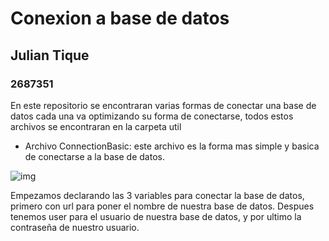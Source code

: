 # Conexion a base de datos
## Julian Tique
### 2687351 

En este repositorio se encontraran varias formas de conectar una base de datos cada una va optimizando su forma de conectarse, todos estos archivos se encontraran en la carpeta util

- Archivo ConnectionBasic: este archivo es la forma mas simple y basica de conectarse a la base de datos. 

![img](https://user-images.githubusercontent.com/128442954/236638873-b795a29c-662a-44dd-9fe4-ac67d3d9629b.JPG)

Empezamos declarando las 3 variables para conectar la base de datos, primero con url para poner el nombre de nuestra base de datos. Despues tenemos user para el usuario de nuestra base de datos, y por ultimo la contraseña de nuestro usuario. 
